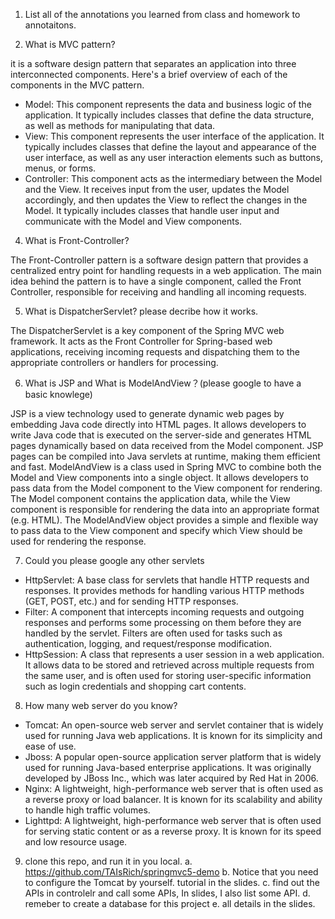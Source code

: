 1. List all of the annotations you learned from class and homework to annotaitons.

2. What is MVC pattern?

it is a software design pattern that separates an application into three interconnected components. Here's a brief overview of each of the components in the MVC pattern.

- Model: This component represents the data and business logic of the application. It typically includes classes that define the data structure, as well as methods for manipulating that data.
- View: This component represents the user interface of the application. It typically includes classes that define the layout and appearance of the user interface, as well as any user interaction elements such as buttons, menus, or forms.
- Controller: This component acts as the intermediary between the Model and the View. It receives input from the user, updates the Model accordingly, and then updates the View to reflect the changes in the Model. It typically includes classes that handle user input and communicate with the Model and View components.

4. What is Front-Controller?

The Front-Controller pattern is a software design pattern that provides a centralized entry point for handling requests in a web application. The main idea behind the pattern is to have a single component, called the Front Controller, responsible for receiving and handling all incoming requests.

5. What is DispatcherServlet? please decribe how it works.

The DispatcherServlet is a key component of the Spring MVC web framework. It acts as the Front Controller for Spring-based web applications, receiving incoming requests and dispatching them to the appropriate controllers or handlers for processing.

6. What is JSP and What is ModelAndView？(please google to have a basic knowlege)

JSP is a view technology used to generate dynamic web pages by embedding Java code directly into HTML pages. It allows developers to write Java code that is executed on the server-side and generates HTML pages dynamically based on data received from the Model component. JSP pages can be compiled into Java servlets at runtime, making them efficient and fast.
ModelAndView is a class used in Spring MVC to combine both the Model and View components into a single object. It allows developers to pass data from the Model component to the View component for rendering. The Model component contains the application data, while the View component is responsible for rendering the data into an appropriate format (e.g. HTML). The ModelAndView object provides a simple and flexible way to pass data to the View component and specify which View should be used for rendering the response.

7. Could you please google any other servlets

- HttpServlet: A base class for servlets that handle HTTP requests and responses. It provides methods for handling various HTTP methods (GET, POST, etc.) and for sending HTTP responses.
- Filter: A component that intercepts incoming requests and outgoing responses and performs some processing on them before they are handled by the servlet. Filters are often used for tasks such as authentication, logging, and request/response modification.
- HttpSession: A class that represents a user session in a web application. It allows data to be stored and retrieved across multiple requests from the same user, and is often used for storing user-specific information such as login credentials and shopping cart contents.

8. How many web server do you know?

- Tomcat: An open-source web server and servlet container that is widely used for running Java web applications. It is known for its simplicity and ease of use.
- Jboss: A popular open-source application server platform that is widely used for running Java-based enterprise applications. It was originally developed by JBoss Inc., which was later acquired by Red Hat in 2006.
- Nginx: A lightweight, high-performance web server that is often used as a reverse proxy or load balancer. It is known for its scalability and ability to handle high traffic volumes.
- Lighttpd: A lightweight, high-performance web server that is often used for serving static content or as a reverse proxy. It is known for its speed and low resource usage.

9. clone this repo, and run it in you local. a. <https://github.com/TAIsRich/springmvc5-demo> b. Notice that you need to configure the Tomcat by yourself. tutorial in the slides. c. find out the APIs in controlelr and call some APIs, In slides, I also list some API. d. remeber to create a database for this project e. all details in the slides.
